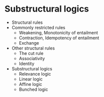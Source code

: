 # Substructural logics


* Structural rules
* Commonly restricted rules
    - Weakening, Monotonicity of entailment
    - Contraction, Idempotency of entailment
    - Exchange
* Other structural rules
    - The cut rule
    - Associativity
    - Identity
* Substructural logics
  - Relevance logic
  - Linear logic
  - Affine logic
  - Bunched logic

